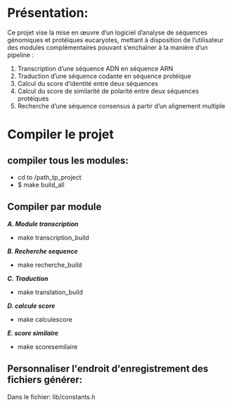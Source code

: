 Présentation:
==============
Ce projet vise la mise en œuvre d’un logiciel d’analyse de séquences génomiques et protéiques eucaryotes, mettant à
disposition de l’utilisateur des modules complémentaires pouvant s’enchaîner à la manière d’un pipeline :
 
1. Transcription d’une séquence ADN en séquence ARN
2. Traduction d’une séquence codante en séquence protéique 
3. Calcul du score d’identité entre deux séquences 
4. Calcul du score de similarité de polarité entre deux séquences protéiques 
5. Recherche d’une séquence consensus à partir d’un alignement multiple

Compiler le projet
==================
compiler tous les modules:
-----------------
+ cd to /path_tp_project
+ $ make build_all

Compiler par module
---------------------

***A. Module transcription***
   + make transcription_build

***B. Recherche sequence***
   + make recherche_build

***C. Traduction***
   + make translation_build

***D. calcule score***
   + make calculescore

***E. score similaire***
   + make scoresemilaire


Personnaliser l'endroit d'enregistrement des fichiers générer:
-------------------------------------------------------------
Dans le fichier: lib/constants.h


